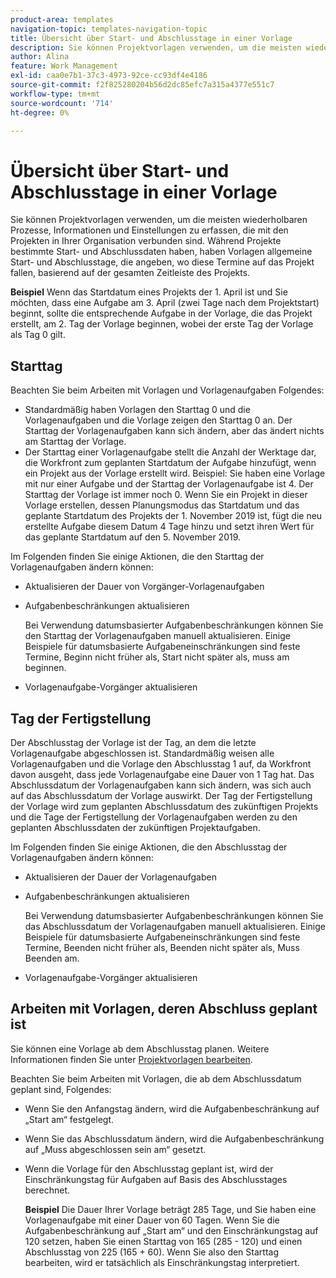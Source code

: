 ```yaml
---
product-area: templates
navigation-topic: templates-navigation-topic
title: Übersicht über Start- und Abschlusstage in einer Vorlage
description: Sie können Projektvorlagen verwenden, um die meisten wiederholbaren Prozesse, Informationen und Einstellungen zu erfassen, die mit den Projekten in Ihrer Organisation verbunden sind. Während Projekte bestimmte Start- und Abschlussdaten haben, haben Vorlagen allgemeine Start- und Abschlusstage, die angeben, wo diese Termine auf das Projekt fallen, basierend auf der gesamten Zeitleiste des Projekts.
author: Alina
feature: Work Management
exl-id: caa0e7b1-37c3-4973-92ce-cc93df4e4186
source-git-commit: f2f825280204b56d2dc85efc7a315a4377e551c7
workflow-type: tm+mt
source-wordcount: '714'
ht-degree: 0%

---
```


# Übersicht über Start- und Abschlusstage in einer Vorlage

Sie können Projektvorlagen verwenden, um die meisten wiederholbaren Prozesse, Informationen und Einstellungen zu erfassen, die mit den Projekten in Ihrer Organisation verbunden sind. Während Projekte bestimmte Start- und Abschlussdaten haben, haben Vorlagen allgemeine Start- und Abschlusstage, die angeben, wo diese Termine auf das Projekt fallen, basierend auf der gesamten Zeitleiste des Projekts.

**Beispiel** Wenn das Startdatum eines Projekts der 1. April ist und Sie möchten, dass eine Aufgabe am 3. April (zwei Tage nach dem Projektstart) beginnt, sollte die entsprechende Aufgabe in der Vorlage, die das Projekt erstellt, am 2. Tag der Vorlage beginnen, wobei der erste Tag der Vorlage als Tag 0 gilt.

## Starttag

Beachten Sie beim Arbeiten mit Vorlagen und Vorlagenaufgaben Folgendes:

* Standardmäßig haben Vorlagen den Starttag 0 und die Vorlagenaufgaben und die Vorlage zeigen den Starttag 0 an. Der Starttag der Vorlagenaufgaben kann sich ändern, aber das ändert nichts am Starttag der Vorlage.
* Der Starttag einer Vorlagenaufgabe stellt die Anzahl der Werktage dar, die Workfront zum geplanten Startdatum der Aufgabe hinzufügt, wenn ein Projekt aus der Vorlage erstellt wird. Beispiel: Sie haben eine Vorlage mit nur einer Aufgabe und der Starttag der Vorlagenaufgabe ist 4. Der Starttag der Vorlage ist immer noch 0. Wenn Sie ein Projekt in dieser Vorlage erstellen, dessen Planungsmodus das Startdatum und das geplante Startdatum des Projekts der 1. November 2019 ist, fügt die neu erstellte Aufgabe diesem Datum 4 Tage hinzu und setzt ihren Wert für das geplante Startdatum auf den 5. November 2019.

Im Folgenden finden Sie einige Aktionen, die den Starttag der Vorlagenaufgaben ändern können:

* Aktualisieren der Dauer von Vorgänger-Vorlagenaufgaben
* Aufgabenbeschränkungen aktualisieren

  Bei Verwendung datumsbasierter Aufgabenbeschränkungen können Sie den Starttag der Vorlagenaufgaben manuell aktualisieren. Einige Beispiele für datumsbasierte Aufgabeneinschränkungen sind feste Termine, Beginn nicht früher als, Start nicht später als, muss am beginnen.

* Vorlagenaufgabe-Vorgänger aktualisieren

## Tag der Fertigstellung

Der Abschlusstag der Vorlage ist der Tag, an dem die letzte Vorlagenaufgabe abgeschlossen ist. Standardmäßig weisen alle Vorlagenaufgaben und die Vorlage den Abschlusstag 1 auf, da Workfront davon ausgeht, dass jede Vorlagenaufgabe eine Dauer von 1 Tag hat. Das Abschlussdatum der Vorlagenaufgaben kann sich ändern, was sich auch auf das Abschlussdatum der Vorlage auswirkt. Der Tag der Fertigstellung der Vorlage wird zum geplanten Abschlussdatum des zukünftigen Projekts und die Tage der Fertigstellung der Vorlagenaufgaben werden zu den geplanten Abschlussdaten der zukünftigen Projektaufgaben.

Im Folgenden finden Sie einige Aktionen, die den Abschlusstag der Vorlagenaufgaben ändern können:

* Aktualisieren der Dauer der Vorlagenaufgaben
* Aufgabenbeschränkungen aktualisieren

  Bei Verwendung datumsbasierter Aufgabenbeschränkungen können Sie das Abschlussdatum der Vorlagenaufgaben manuell aktualisieren. Einige Beispiele für datumsbasierte Aufgabeneinschränkungen sind feste Termine, Beenden nicht früher als, Beenden nicht später als, Muss Beenden am.

* Vorlagenaufgabe-Vorgänger aktualisieren

## Arbeiten mit Vorlagen, deren Abschluss geplant ist

Sie können eine Vorlage ab dem Abschlusstag planen. Weitere Informationen finden Sie unter [Projektvorlagen bearbeiten](../../../manage-work/projects/create-and-manage-templates/edit-templates.md).

Beachten Sie beim Arbeiten mit Vorlagen, die ab dem Abschlussdatum geplant sind, Folgendes:

* Wenn Sie den Anfangstag ändern, wird die Aufgabenbeschränkung auf „Start am“ festgelegt.
* Wenn Sie das Abschlussdatum ändern, wird die Aufgabenbeschränkung auf „Muss abgeschlossen sein am“ gesetzt.
* Wenn die Vorlage für den Abschlusstag geplant ist, wird der Einschränkungstag für Aufgaben auf Basis des Abschlusstages berechnet.

  **Beispiel** Die Dauer Ihrer Vorlage beträgt 285 Tage, und Sie haben eine Vorlagenaufgabe mit einer Dauer von 60 Tagen. Wenn Sie die Aufgabenbeschränkung auf „Start am“ und den Einschränkungstag auf 120 setzen, haben Sie einen Starttag von 165 (285 - 120) und einen Abschlusstag von 225 (165 + 60). Wenn Sie also den Starttag bearbeiten, wird er tatsächlich als Einschränkungstag interpretiert.
